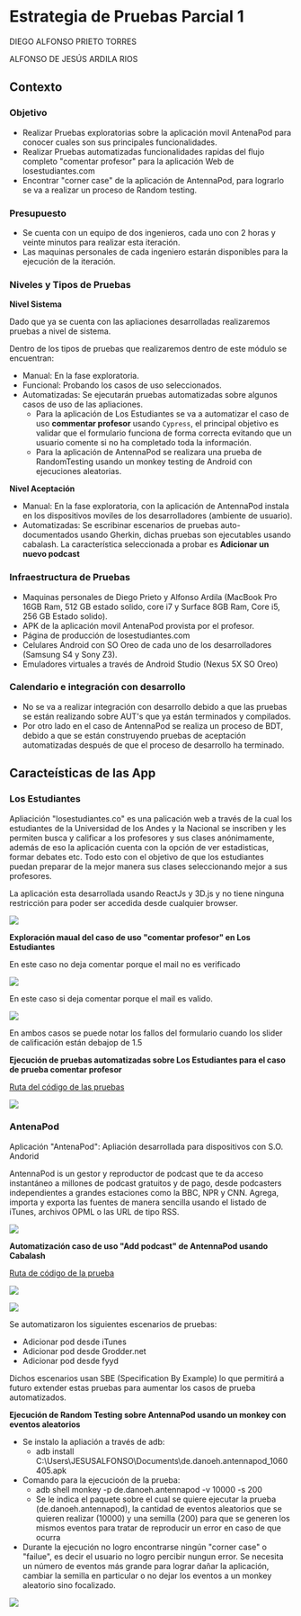 # Estrategia de Pruebas Parcial 1

DIEGO ALFONSO PRIETO TORRES

ALFONSO DE JESÚS ARDILA RIOS

## Contexto

### Objetivo

* Realizar Pruebas exploratorias sobre la aplicación movil AntenaPod para conocer cuales son sus principales funcionalidades.
* Realizar Pruebas automatizadas funcionalidades rapidas del flujo completo "comentar profesor" para la aplicación Web de losestudiantes.com 
* Encontrar "corner case" de la aplicación de AntennaPod, para lograrlo se va a realizar un proceso de Random testing.

### Presupuesto

* Se cuenta con un equipo de dos ingenieros, cada uno con 2 horas y veinte minutos para realizar esta iteración.
* Las maquinas personales de cada ingeniero estarán disponibles para la ejecución de la iteración.

### Niveles y Tipos de Pruebas

**Nivel Sistema**

Dado que ya se cuenta con las apliaciones desarrolladas realizaremos pruebas a nivel de sistema.

Dentro de los tipos de pruebas que realizaremos dentro de este módulo se encuentran:

* Manual: En la fase exploratoria.
* Funcional: Probando los casos de uso seleccionados.
* Automatizadas: Se ejecutarán pruebas automatizadas sobre algunos casos de uso de las apliaciones.
    * Para la aplicación de Los Estudiantes se va a automatizar el caso de uso **commentar profesor** usando `Cypress`, el principal objetivo es validar que el formulario funciona de forma correcta evitando que un usuario comente si no ha completado toda la información.
    * Para la aplicación de AntennaPod se realizara una prueba de RandomTesting usando un monkey testing de Android con ejecuciones aleatorias.

**Nivel Aceptación**        

* Manual: En la fase exploratoria, con la aplicación de AntennaPod instala en los dispositivos moviles de los desarrolladores (ambiente de usuario).
* Automatizadas: Se escribinar escenarios de pruebas auto-documentados usando Gherkin, dichas pruebas son ejecutables usando cabalash. La característica seleccionada a probar es **Adicionar un nuevo podcast**

### Infraestructura de Pruebas

* Maquinas personales de Diego Prieto y Alfonso Ardila (MacBook Pro 16GB Ram, 512 GB estado solido, core i7 y Surface 8GB Ram, Core i5, 256 GB Estado solido).
* APK de la aplicación movil AntenaPod provista por el profesor.
* Página de producción de losestudiantes.com
* Celulares Android con SO Oreo de cada uno de los desarrolladores (Samsung S4 y Sony Z3).
* Emuladores virtuales a través de Android Studio (Nexus 5X SO Oreo)

### Calendario e integración con desarrollo

* No se va a realizar integración con desarrollo debido a que las pruebas se están realizando sobre AUT's que ya están terminados y compilados.
* Por otro lado en el caso de AntennaPod se realiza un proceso de BDT, debido a que se están construyendo pruebas de aceptación automatizadas después de que el proceso de desarrollo ha terminado.

## Caracteísticas de las App

### Los Estudiantes

Apliacición "losestudiantes.co" es una palicación web a través de la cual los estudiantes de la Universidad de los Andes y la Nacional se inscriben y les permiten busca y calificar a los profesores y sus clases anónimamente, además de eso la aplicación cuenta con la opción de ver estadisticas, formar debates etc. Todo esto con el objetivo de que los estudiantes puedan preparar de la mejor manera sus clases seleccionando mejor a sus profesores.

La aplicación esta desarrollada usando ReactJs y 3D.js y no tiene ninguna restricción para poder ser accedida desde cualquier browser.

![](assets/le1.png)

**Exploración maual del caso de uso "comentar profesor" en Los Estudiantes**

En este caso no deja comentar porque el mail no es verificado

![](assets/le-manual.gif)

En este caso si deja comentar porque el mail es valido.

![](assets/le-manual2.gif)

En ambos casos se puede notar los fallos del formulario cuando los slider de calificación están debajop de 1.5

**Ejecución de pruebas automatizadas sobre Los Estudiantes para el caso de prueba comentar profesor**

[Ruta del código de las pruebas](https://github.com/daprieto1/MISO-4208-Parcial1/tree/master/cypress/integration)

![](assets/le1.gif)

### AntenaPod

Aplicación "AntenaPod": Apliación desarrollada para dispositivos con S.O. Andorid

AntennaPod is un gestor y reproductor de podcast que te da acceso instantáneo a millones de podcast gratuitos y de pago, desde podcasters independientes a grandes estaciones como la BBC, NPR y CNN. Agrega, importa y exporta las fuentes de manera sencilla usando el listado de iTunes, archivos OPML o las URL de tipo RSS.

![](assets/ap1.png)

**Automatización caso de uso "Add podcast" de AntennaPod usando Cabalash**

 [Ruta de código de la prueba](https://github.com/daprieto1/MISO-4208-Parcial1/tree/master/features)

![](assets/antennapod1.gif)

![](assets/ap2.png)

Se automatizaron los siguientes escenarios de pruebas:
* Adicionar pod desde iTunes
* Adicionar pod desde Grodder.net
* Adicionar pod desde fyyd

Dichos escenarios usan SBE (Specification By Example) lo que permitirá a futuro extender estas pruebas para aumentar los casos de prueba automatizados.

**Ejecución de Random Testing sobre AntennaPod usando un monkey con eventos aleatorios**

* Se instalo la apliación a través de adb:
   * adb install C:\Users\JESUSALFONSO\Documents\de.danoeh.antennapod_1060405.apk
* Comando para la ejecucioón de la prueba:
   * adb shell monkey -p de.danoeh.antennapod -v 10000 -s 200
   * Se le indica el paquete sobre el cual se quiere ejecutar la prueba (de.danoeh.antennapod), la cantidad de eventos aleatorios que se quieren realizar (10000) y una semilla (200) para que se generen los mismos eventos para tratar de reproducir un error en caso de que ocurra
* Durante la ejecución no logro encontrarse ningún "corner case" o "failue", es decir el usuario no logro percibir nungun error. Se necesita un número de eventos más grande para lograr dañar la aplicación, cambiar la semilla en particular o no dejar los eventos a un monkey aleatorio sino focalizado.

![](assets/monkeytesting-AntenaPod.gif)



